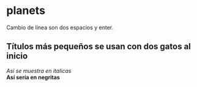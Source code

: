 # planets
Cambio de línea son dos espacios y enter. 
## Títulos más pequeños se usan con dos gatos al inicio
*Así se muestra en italicas*  
**Así sería en negritas**
